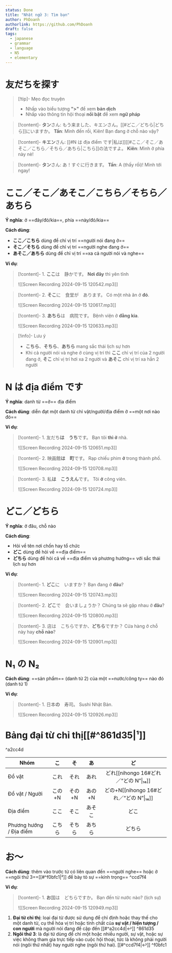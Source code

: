 ```yaml
---
status: Done
title: "Nhật ngữ 3: Tìm bạn"
author: PhDoanh
authorlink: https://github.com/PhDoanh
draft: false
tags:
  - japanese
  - grammar
  - language
  - N5
  - elementary
---
```

# 友だちを探す
> [!tip]- Mẹo đọc truyện
> - Nhấp vào biểu tượng **">"** để xem **bản dịch**
> - Nhấp vào thông tin hội thoại **nổi bật** để xem **ngữ pháp**

> [!content]- **タン**さん: もう来ました、キエンさん。[[#どこ／どちら|どちら]]にいますか。
> **Tấn**: Mình đến rồi, Kiên! Bạn đang ở chỗ nào vậy?

> [!content]- **キエン**さん: [[#N は địa điểm です|私は]][[#ここ／そこ／あそこ／こちら／そちら／あちら|こちら]]の法ですよ。
> **Kiên**: Mình ở phía này nè!

> [!content]- **タン**さん: あ！すぐに行きます。
> **Tấn**: A (thấy rồi)! Mình tới ngay!

# ここ／そこ／あそこ／こちら／そちら／あちら
**Ý nghĩa**: ở ==đây/đó/kia==, phía ==này/đó/kia==

**Cách dùng**:
- **ここ／こちら** dùng để chỉ vị trí ==người nói đang ở==
- **そこ／そちら** dùng để chỉ vị trí ==người nghe đang ở==
- **あそこ／あちら** dùng để chỉ vị trí ==xa cả người nói và nghe==

**Ví dụ**:
> [!content]- 1\. **ここ**は　静かです。
> **Nơi đây** thì yên tĩnh
> 
> ![[Screen Recording 2024-09-15 120542.mp3]]

> [!content]- 2\. **そこ**に　食堂が　あります。
> Có một nhà ăn ở **đó**.
> 
> ![[Screen Recording 2024-09-15 120617.mp3]]

> [!content]- 3\. **あちら**は　病院です。
> Bệnh viện ở **đằng kia**.
> 
> ![[Screen Recording 2024-09-15 120633.mp3]]

> [!info]- Lưu ý
> - **こちら**、**そちら**、**あちら** mang sắc thái lịch sự hơn
> - Khi cả người nói và nghe ở cùng vị trí thì **ここ** chỉ vị trí của 2 người đang ở, **そこ** chỉ vị trí hơi xa 2 người và **あそこ** chỉ vị trí xa hẳn 2 người

# N は địa điểm です
**Ý nghĩa**: danh từ ==ở== địa điểm

**Cách dùng**: diễn đạt một danh từ chỉ vật/người/địa điểm ở ==một nơi nào đó==

**Ví dụ**:
> [!content]- 1\. 友だち**は　うち**です。
> Bạn tôi **thì ở** nhà.
> 
> ![[Screen Recording 2024-09-15 120651.mp3]]

> [!content]- 2\. 映画館**は　町**です。
> Rạp chiếu phim **ở** trong thành phố.
> 
> ![[Screen Recording 2024-09-15 120708.mp3]]

> [!content]- 3\. 私**は　こうえん**です。
> Tôi **ở** công viên.
> 
> ![[Screen Recording 2024-09-15 120724.mp3]]

# どこ／どちら
**Ý nghĩa**: ở đâu, chỗ nào

**Cách dùng**:
- Hỏi về tên nơi chốn hay tổ chức
- **どこ** dùng để hỏi về ==địa điểm==
- **どちら** dùng để hỏi cả về ==địa điểm và phương hướng== với sắc thái lịch sự hơn

**Ví dụ**:
> [!content]- 1\. **どこ**に　いますか？
> Bạn đang ở **đâu**?
> 
> ![[Screen Recording 2024-09-15 120743.mp3]]

> [!content]- 2\. **どこ**で　会いましょうか？
> Chúng ta sẽ gặp nhau ở **đâu**?
> 
>  ![[Screen Recording 2024-09-15 120800.mp3]]

> [!content]- 3\. 店は　こちらですか、**どちら**ですか？
> Cửa hàng ở chỗ này hay **chỗ nào**?
> 
> ![[Screen Recording 2024-09-15 120901.mp3]]

# N₁ の N₂
**Cách dùng**: ==sản phẩm== (danh từ 2) của một ==nước/công ty== nào đó (danh từ 1)

**Ví dụ**:
> [!content]- 1\. 日本**の**　寿司。
> Sushi Nhật Bản.
> 
> ![[Screen Recording 2024-09-15 120926.mp3]]

# Bảng đại từ chỉ thị[[#^861d35|¹]]
^a2cc4d

| Nhóm                    |  こ   |  そ   |  あ   |                ど                 |
| ----------------------- | :--: | :--: | :--: | :------------------------------: |
| Đồ vật                  |  これ  |  それ  |  あれ  |  どれ[[nihongo 16#どれ／“どの N”\|₁₆]]  |
| Đồ vật / Người          | この+N | その+N | あの+N | どの+N[[nihongo 16#どれ／“どの N”\|₁₆]] |
| Địa điểm                |  ここ  |  そこ  | あそこ  |                どこ                |
| Phương hướng / Địa điểm | こちら  | そちら  | あちら  |               どちら                |

# お～
**Cách dùng**: thêm vào trước từ có liên quan đến ==người nghe== hoặc ở ==ngôi thứ 3==[[#^f0bfc1|²]] để bày tỏ sự ==kính trọng== ^ccd7f4

**Ví dụ**:
> [!content]- 1\. **お**国は　どちらですか。
> Bạn đến từ nước nào? (lịch sự)
> 
> ![[Screen Recording 2024-09-15 120949.mp3]]

1. **Đại từ chỉ thị**: loại đại từ được sử dụng để chỉ định hoặc thay thế cho một danh từ, cụ thể hóa vị trí hoặc tính chất của **sự vật / hiện tượng / con người** mà người nói đang đề cập đến [[#^a2cc4d|↩︎]] ^861d35
2. **Ngôi thứ 3**: là đại từ dùng để chỉ một hoặc nhiều người, sự vật, hoặc sự việc không tham gia trực tiếp vào cuộc hội thoại, tức là không phải người nói (ngôi thứ nhất) hay người nghe (ngôi thứ hai). [[#^ccd7f4|↩︎]] ^f0bfc1

